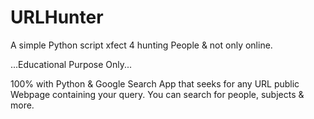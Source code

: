 


# URLHunter



A simple Python script xfect 4 hunting People & not only online.


...Educational Purpose Only...




100% with Python & Google Search App that seeks for any URL public Webpage containing your query. 
You can search for people, subjects & more. 



